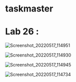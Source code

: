 # taskmaster
# Lab 26 :
![Screenshot_20220517_114951](https://user-images.githubusercontent.com/97829483/168771658-b9b1a8cd-ef75-454b-9a07-a5f9bd7bf01f.png)

![Screenshot_20220517_114930](https://user-images.githubusercontent.com/97829483/168771771-a7146bd8-fd4f-402d-b0e6-fb38898ca2c7.png)

![Screenshot_20220517_114945](https://user-images.githubusercontent.com/97829483/168771795-b4bbc22c-b3b8-4604-b95f-e3ea0a19dfe4.png)

![Screenshot_20220517_114734](https://user-images.githubusercontent.com/97829483/168771869-fe599e55-56fe-4013-8e10-88a9db66c8b1.png)
